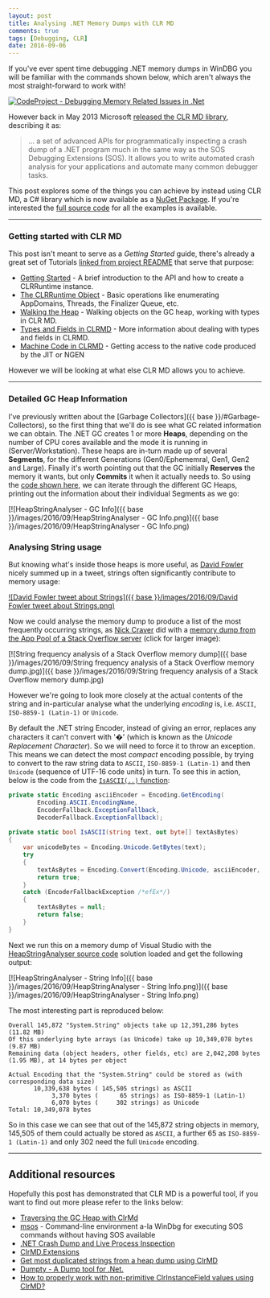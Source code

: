```yaml
---
layout: post
title: Analysing .NET Memory Dumps with CLR MD
comments: true
tags: [Debugging, CLR]
date: 2016-09-06
---
```


If you've ever spent time debugging .NET memory dumps in WinDBG you will be familiar with the commands shown below, which aren't always the most straight-forward to work with!

[![CodeProject - Debugging Memory Related Issues in .Net ](http://www.codeproject.com/KB/debug/WinDBGAndSOS/SOSHelp.PNG)](http://www.codeproject.com/Articles/23589/Get-Started-Debugging-Memory-Related-Issues-in-Net)

However back in May 2013 Microsoft [released the CLR MD library](https://blogs.msdn.microsoft.com/dotnet/2013/05/01/net-crash-dump-and-live-process-inspection/), describing it as:

> ... a set of advanced APIs for programmatically inspecting a crash dump of a .NET program much in the same way as the SOS Debugging Extensions (SOS). It allows you to write automated crash analysis for your applications and automate many common debugger tasks.

This post explores some of the things you can achieve by instead using CLR MD, a C# library which is now available as a [NuGet Package](https://github.com/Microsoft/clrmd). If you're interested the [full source code](https://github.com/mattwarren/HeapStringAnalyser) for all the examples is available.

----

### Getting started with CLR MD

This post isn't meant to serve as a *Getting Started* guide, there's already a great set of Tutorials [linked from project README](https://github.com/Microsoft/clrmd#tutorials) that serve that purpose:

- [Getting Started](https://github.com/microsoft/clrmd/blob/master/doc/GettingStarted.md) - A brief introduction to the API and how to create a CLRRuntime instance.
- [The CLRRuntime Object](https://github.com/microsoft/clrmd/blob/master/doc/ClrRuntime.md) - Basic operations like enumerating AppDomains, Threads, the Finalizer Queue, etc.
- [Walking the Heap](https://github.com/microsoft/clrmd/blob/master/doc/WalkingTheHeap.md) - Walking objects on the GC heap, working with types in CLR MD.
- [Types and Fields in CLRMD](https://github.com/microsoft/clrmd/blob/master/doc/TypesAndFields.md) - More information about dealing with types and fields in CLRMD.
- [Machine Code in CLRMD](https://github.com/microsoft/clrmd/blob/master/doc/MachineCode.md) - Getting access to the native code produced by the JIT or NGEN

However we will be looking at what else CLR MD allows you to achieve.

----

### Detailed GC Heap Information

I've previously written about the [Garbage Collectors]({{ base }}/#Garbage-Collectors), so the first thing that we'll do is see what GC related information we can obtain. The .NET GC creates 1 or more **Heaps**, depending on the number of CPU cores available and the mode it is running in (Server/Workstation). These heaps are in-turn made up of several **Segments**, for the different Generations (Gen0/Ephememral, Gen1, Gen2 and Large). Finally it's worth pointing out that the GC initially **Reserves** the memory it wants, but only **Commits** it when it actually needs to. So using the [code shown here](https://github.com/mattwarren/HeapStringAnalyser/blob/2161764b11d19a54ef1d0c2d78b796ee4c8bfd62/HeapStringAnalyser/HeapStringAnalyser/Program.cs#L318-L367), we can iterate through the different GC Heaps, printing out the information about their individual Segments as we go:

[![HeapStringAnalyser - GC Info]({{ base }}/images/2016/09/HeapStringAnalyser - GC Info.png)]({{ base }}/images/2016/09/HeapStringAnalyser - GC Info.png)

### Analysing String usage

But knowing what's inside those heaps is more useful, as [David Fowler](https://github.com/davidfowl) nicely summed up in a tweet, strings often significantly contribute to memory usage:

[![David Fowler tweet about Strings]({{ base }}/images/2016/09/David Fowler tweet about Strings.png)](https://twitter.com/davidfowl/status/767585518854938625)

Now we could analyse the memory dump to produce a list of the most frequently occurring strings, as [Nick Craver](http://nickcraver.com/) did with a [memory dump from the App Pool of a Stack Overflow server](https://twitter.com/Nick_Craver/status/752822131889729536) (click for larger image):

[![String frequency analysis of a Stack Overflow memory dump]({{ base }}/images/2016/09/String frequency analysis of a Stack Overflow memory dump.jpg)]({{ base }}/images/2016/09/String frequency analysis of a Stack Overflow memory dump.jpg)

However we're going to look more closely at the actual contents of the string and in-particular analyse what the underlying *encoding* is, i.e. `ASCII`, `ISO-8859-1 (Latin-1)` or `Unicode`.

By default the .NET string Encoder, instead of giving an error, replaces any characters it can't convert with '�' (which is known as the *Unicode Replacement Character*). So we will need to force it to throw an exception. This means we can detect the most *compact* encoding possible, by trying to convert to the raw string data to `ASCII`, `ISO-8859-1 (Latin-1)` and then `Unicode` (sequence of UTF-16 code units) in turn. To see this in action, below is the code from the [`IsASCII(..)` function](https://github.com/mattwarren/HeapStringAnalyser/blob/2161764b11d19a54ef1d0c2d78b796ee4c8bfd62/HeapStringAnalyser/HeapStringAnalyser/Program.cs#L165-L178):

``` csharp
private static Encoding asciiEncoder = Encoding.GetEncoding(
        Encoding.ASCII.EncodingName, 
        EncoderFallback.ExceptionFallback, 
        DecoderFallback.ExceptionFallback);
   
private static bool IsASCII(string text, out byte[] textAsBytes)
{
    var unicodeBytes = Encoding.Unicode.GetBytes(text);
    try
    {
        textAsBytes = Encoding.Convert(Encoding.Unicode, asciiEncoder, unicodeBytes);
        return true;
    }
    catch (EncoderFallbackException /*efEx*/)
    {
        textAsBytes = null;
        return false;
    }
}
```

Next we run this on a memory dump of Visual Studio with the [HeapStringAnalyser source code](https://github.com/mattwarren/HeapStringAnalyser) solution loaded and get the following output:
 
[![HeapStringAnalyser - String Info]({{ base }}/images/2016/09/HeapStringAnalyser - String Info.png)]({{ base }}/images/2016/09/HeapStringAnalyser - String Info.png)

The most interesting part is reproduced below: 

```
Overall 145,872 "System.String" objects take up 12,391,286 bytes (11.82 MB)
Of this underlying byte arrays (as Unicode) take up 10,349,078 bytes (9.87 MB)
Remaining data (object headers, other fields, etc) are 2,042,208 bytes (1.95 MB), at 14 bytes per object

Actual Encoding that the "System.String" could be stored as (with corresponding data size)
       10,339,638 bytes ( 145,505 strings) as ASCII
            3,370 bytes (      65 strings) as ISO-8859-1 (Latin-1)
            6,070 bytes (     302 strings) as Unicode
Total: 10,349,078 bytes
```

So in this case we can see that out of the 145,872 string objects in memory, 145,505 of them could actually be stored as `ASCII`, a further 65 as `ISO-8859-1 (Latin-1)` and only 302 need the full `Unicode` encoding.

----

## Additional resources

Hopefully this post has demonstrated that CLR MD is a powerful tool, if you want to find out more please refer to the links below:

- [Traversing the GC Heap with ClrMd ](http://blogs.microsoft.co.il/sasha/2013/05/20/traversing-the-gc-heap-with-clrmd/)
- [msos](https://github.com/goldshtn/msos) - Command-line environment a-la WinDbg for executing SOS commands without having SOS available
- [.NET Crash Dump and Live Process Inspection](https://blogs.msdn.microsoft.com/dotnet/2013/05/01/net-crash-dump-and-live-process-inspection/)
- [ClrMD.Extensions](https://github.com/JeffCyr/ClrMD.Extensions)
- [Get most duplicated strings from a heap dump using ClrMD](https://blogs.msdn.microsoft.com/kirillosenkov/2014/07/05/get-most-duplicated-strings-from-a-heap-dump-using-clrmd/)
- [Dumpty - A Dump tool for .Net.](https://github.com/jcdickinson/dumpty)
- [How to properly work with non-primitive ClrInstanceField values using ClrMD?](http://stackoverflow.com/questions/22150259/how-to-properly-work-with-non-primitive-clrinstancefield-values-using-clrmd/22229543#22229543) 
